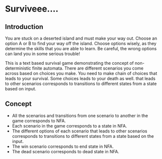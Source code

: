 # Surviveee....

## Introduction
You are stuck on a deserted island and must make your way out. Choose an option A or B to find your
way off the island. Choose options wisely, as they determine the skills that you are able to learn.
Be careful, the wrong options can land you in some serious trouble!

This is a text based survival game demonstrating the concept of non-deterministic finite automata. 
There are different scenarios you come across based on choices you make. You need to make chain of
choices that leads to your survival. Some choices leads to your death as well.
that leads to other scenarios corresponds to transitions to different states from a state based
on input.

## Concept
* All the scenarios and transitions from one scenario to another in the game corresponds to NFA.
* Each scenario in the game corresponds to a state in NFA.
* The different options of each scenario that leads to other scenarios corresponds to transitions
  to different states from a state based on the input.
* The win scenario corresponds to end state in NFA.
* The dead scenario corresponds to dead state in NFA.
